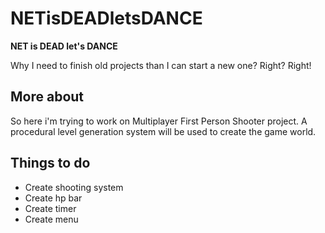 # NETisDEADletsDANCE
**NET is DEAD let's DANCE**

Why I need to finish old projects than I can start a new one? Right? Right!

## More about
So here i'm trying to work on Multiplayer First Person Shooter project.
A procedural level generation system will be used to create the game world.

## Things to do
* Create shooting system
* Create hp bar
* Create timer
* Create menu
